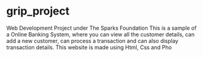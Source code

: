 # grip_project
 Web Development Project under The Sparks Foundation
This is a sample of a Online Banking System, where you can view all the customer details, can add a new customer, can process a transaction and can also display transaction details. This website is made using Html, Css and Pho
